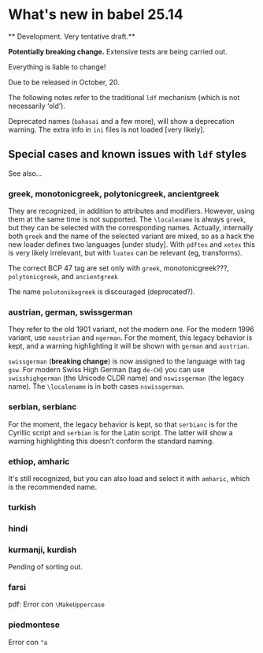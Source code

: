 # What's new in babel 25.14

** Development. Very tentative draft.**

**Potentially breaking change.** Extensive tests are being
  carried out.
  
Everything is liable to change! 

Due to be released in October, 20.

The following notes refer to the traditional `ldf` mechanism (which is
not necessarily ‘old’).

Deprecated names (`bahasai` and a few more), will show a deprecation
warning. The extra info in `ini` files is not loaded [very likely].

## Special cases and known issues with `ldf` styles

See also...

### greek, monotonicgreek, polytonicgreek, ancientgreek

They are recognized, in addition to attributes and modifiers. However,
using them at the same time is not supported. The `\localename` is
always `greek`, but they can be selected with the corresponding names.
Actually, internally both `greek` and the name of the selected variant
are mixed, so as a hack the new loader defines two languages [under
study]. With `pdftex` and `xetex` this is very likely irrelevant, but
with `luatex` can be relevant (eg, transforms).

The correct BCP 47 tag are set only with `greek`, monotonicgreek???,
`polytonicgreek`, and `ancientgreek`

The name `polutonikogreek` is discouraged (deprecated?).

### austrian, german, swissgerman

They refer to the old 1901 variant, not the modern one. For the modern
1996 variant, use `naustrian` and `ngerman`. For the moment, this
legacy behavior is kept, and a warning highlighting it will be shown
with `german` and `austrian`.

`swissgerman` (**breaking change**) is now assigned to the language
with tag `gsw`. For modern Swiss High German (tag `de-CH`) you can use
`swisshighgerman` (the Unicode CLDR name) and `nswissgerman` (the
legacy name). The `\localename` is in both cases `nswissgerman`.

### serbian, serbianc

For the moment, the legacy behavior is kept, so that `serbianc` is for
the Cyrillic script and `serbian` is for the Latin script. The latter
will show a warning highlighting this doesn’t conform the standard
naming.

###  ethiop, amharic

It's still recognized, but you can also load and select it with
`amharic`, which is the recommended name.

### turkish

### hindi

### kurmanji, kurdish

Pending of sorting out.

### farsi

pdf: Error con `\MakeUppercase` 

### piedmontese

Error con `"a`









